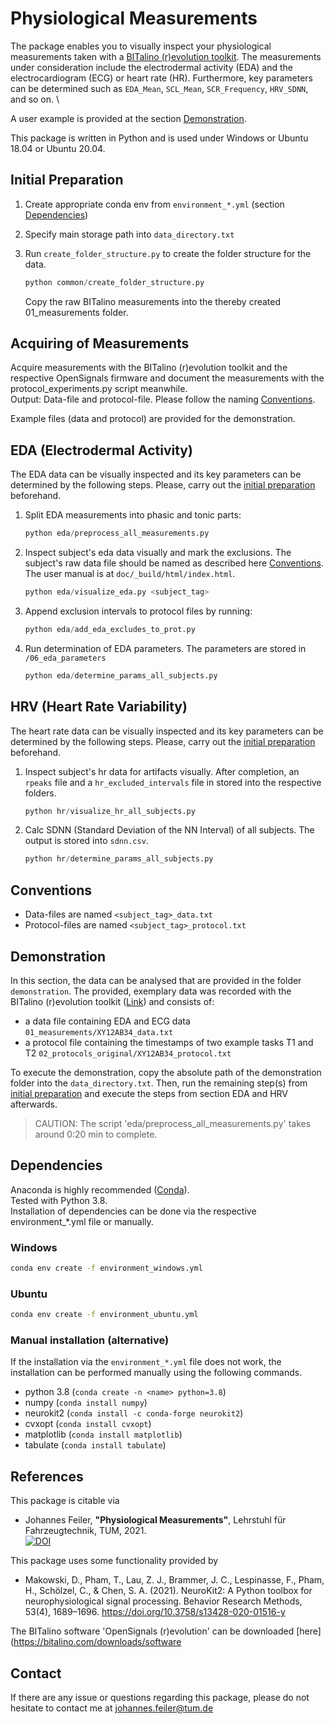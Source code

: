 # Physiological Measurements

The package enables you to visually inspect your physiological measurements taken with a [BITalino
(r)evolution toolkit](https://bitalino.com/products/board-kit-ble-bt).
The measurements under consideration include the electrodermal activity (EDA) and
the electrocardiogram (ECG) or heart rate (HR).
Furthermore, key parameters can be
determined such as `EDA_Mean`, `SCL_Mean`, `SCR_Frequency`, `HRV_SDNN`, and so on. \

A user example is provided at the section [Demonstration](#demonstration).

This package is written in Python and is used under Windows or Ubuntu 18.04 or Ubuntu 20.04.

## Initial Preparation

1. Create appropriate conda env from `environment_*.yml`
(section [Dependencies](#dependencies))
2. Specify main storage path into `data_directory.txt`
3. Run `create_folder_structure.py` to create the folder structure for the data.

    ```Python
    python common/create_folder_structure.py
    ```

    Copy the raw BITalino measurements into the thereby created 01_measurements folder.

## Acquiring of Measurements

Acquire measurements with the BITalino (r)evolution toolkit and the respective OpenSignals firmware and document the
measurements with the protocol_experiments.py script meanwhile.\
Output: Data-file and protocol-file. Please follow the naming [Conventions](#conventions).

Example files (data and protocol) are provided for the demonstration.

## EDA (Electrodermal Activity)

The EDA data can be visually inspected and its key parameters can be determined by the following steps.
Please, carry out the [initial preparation](#initial-preparation) beforehand.

1. Split EDA measurements into phasic and tonic parts:

    ```Python
    python eda/preprocess_all_measurements.py
    ```

2. Inspect subject's eda data visually and mark the exclusions.
    The subject's raw data file should be named as described here [Conventions](#conventions). The user manual is at `doc/_build/html/index.html`.

    ```Python
    python eda/visualize_eda.py <subject_tag>
    ```

3. Append exclusion intervals to protocol files by running:

    ```Python
    python eda/add_eda_excludes_to_prot.py
    ```

4. Run determination of EDA parameters. The parameters are stored in `/06_eda_parameters`

    ```Python
    python eda/determine_params_all_subjects.py
    ```

## HRV (Heart Rate Variability)

The heart rate data can be visually inspected and its key parameters can be determined by the following steps.
Please, carry out the [initial preparation](#initial-preparation) beforehand.

1. Inspect subject's hr data for artifacts visually. After completion, an `rpeaks` file and a `hr_excluded_intervals`
   file in stored into the respective folders.

    ```Python
    python hr/visualize_hr_all_subjects.py
    ```

2. Calc SDNN (Standard Deviation of the NN Interval) of all subjects. The output is stored into `sdnn.csv`.

    ```Python
    python hr/determine_params_all_subjects.py
    ```

## Conventions

- Data-files are named `<subject_tag>_data.txt`
- Protocol-files are named `<subject_tag>_protocol.txt`

## Demonstration

In this section, the data can be analysed that are provided in the folder
`demonstration`. The provided, exemplary data was recorded with the BITalino (r)evolution toolkit
([Link](https://bitalino.com/products/board-kit-ble-bt)) and consists of:

- a data file containing EDA and ECG data
`01_measurements/XY12AB34_data.txt`
- a protocol file containing the timestamps of two example tasks T1 and T2
`02_protocols_original/XY12AB34_protocol.txt`

To execute the demonstration, copy the absolute path of the demonstration folder into the
`data_directory.txt`. Then, run the remaining step(s) from
[initial preparation](#initial-preparation) and execute the steps from section EDA and HRV afterwards.

> CAUTION: The script 'eda/preprocess_all_measurements.py' takes around 0:20 min to complete.

## Dependencies

Anaconda is highly recommended ([Conda](https://conda.io/projects/conda/en/latest/user-guide/install/index.html)).\
Tested with Python 3.8.\
Installation of dependencies can be done via the respective environment_*.yml file or manually.

### Windows

```Bash
conda env create -f environment_windows.yml
```

### Ubuntu

```Bash
conda env create -f environment_ubuntu.yml
```

### Manual installation (alternative)

If the installation via the `environment_*.yml` file does not work, the installation can be performed manually using the following commands.

- python 3.8 (`conda create -n <name> python=3.8`)
- numpy (`conda install numpy`)
- neurokit2 (`conda install -c conda-forge neurokit2`)
- cvxopt (`conda install cvxopt`)
- matplotlib (`conda install matplotlib`)
- tabulate (`conda install tabulate`)

## References

This package is citable via 
- Johannes Feiler, **"Physiological Measurements"**, Lehrstuhl für Fahrzeugtechnik, TUM, 2021.  
[![DOI](https://zenodo.org/badge/421737812.svg)](https://zenodo.org/badge/latestdoi/421737812)

This package uses some functionality provided by

- Makowski, D., Pham, T., Lau, Z. J., Brammer, J. C., Lespinasse, F., Pham, H., Schölzel, C., & Chen, S. A. (2021).
  NeuroKit2: A Python toolbox for neurophysiological signal processing. Behavior Research Methods, 53(4), 1689–1696.
  <https://doi.org/10.3758/s13428-020-01516-y>

The BITalino software 'OpenSignals (r)evolution' can be downloaded [here](https://bitalino.com/downloads/software

## Contact

If there are any issue or questions regarding this package, please do not hesitate to contact me at johannes.feiler@tum.de
